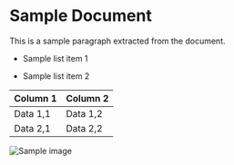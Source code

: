 # Sample Document

This is a sample paragraph extracted from the document.

- Sample list item 1

- Sample list item 2

| Column 1 | Column 2 |
| --- | --- |
| Data 1,1 | Data 1,2 |
| Data 2,1 | Data 2,2 |

![Sample image](images/img_001.png)